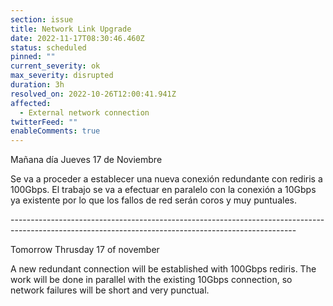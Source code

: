 ```yaml
---
section: issue
title: Network Link Upgrade
date: 2022-11-17T08:30:46.460Z
status: scheduled
pinned: ""
current_severity: ok
max_severity: disrupted
duration: 3h
resolved_on: 2022-10-26T12:00:41.941Z
affected:
  - External network connection
twitterFeed: ""
enableComments: true
---
```

Mañana día Jueves 17 de Noviembre

Se va a proceder a establecer una nueva conexión redundante con rediris a 100Gbps. El trabajo se va a efectuar en paralelo con la conexión a 10Gbps ya existente por lo que los fallos de red serán coros y muy puntuales.  

\-﻿----------------------------------------------------------------------------------------------------------------------------------------------------

T﻿omorrow Thrusday 17 of november

A new redundant connection will be established with 100Gbps rediris. The work will be done in parallel with the existing 10Gbps connection, so network failures will be short and very punctual.